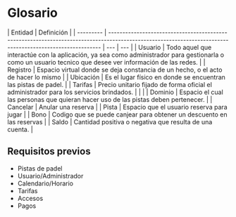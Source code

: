 # Glosario

| Entidad   | Definición                                                                                                                                                |
| --------- | --------------------------------------------------------------------------------------------------------------------------------------------------------- | --- | --- |
| Usuario   | Todo aquel que interactúe con la aplicación, ya sea como administrador para gestionarla o como un usuario tecnico que desee ver información de las redes. |
| Registro  | Espacio virtual donde se deja constancia de un hecho, o el acto de hacer lo mismo                                                                         |
| Ubicación | Es el lugar físico en donde se encuentran las pistas de padel.                                                                                            |
| Tarifas   | Precio unitario fijado de forma oficial el administrador para los servicios brindados.                                                                    |     |     |
| Dominio   | Espacio el cual las personas que quieran hacer uso de las pistas deben pertenecer.                                                                        |
| Cancelar  | Anular una reserva                                                                                                                                        |
| Pista     | Espacio que el usuario reserva para jugar                                                                                                                 |
| Bono      | Codigo que se puede canjear para obtener un descuento en las reservas                                                                                     |
| Saldo     | Cantidad positiva o negativa que resulta de una cuenta.                                                                                                   |

## Requisitos previos

- Pistas de padel
- Usuario/Administrador
- Calendario/Horario
- Tarifas
- Accesos
- Pagos
